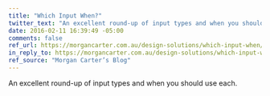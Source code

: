 ```yaml
---
title: "Which Input When?"
twitter_text: "An excellent round-up of input types and when you should use each."
date: 2016-02-11 16:39:49 -05:00
comments: false
ref_url: https://morgancarter.com.au/design-solutions/which-input-when/
in_reply_to: https://morgancarter.com.au/design-solutions/which-input-when/
ref_source: "Morgan Carter’s Blog"
---
```


An excellent round-up of input types and when you should use each.